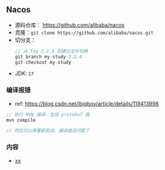 ## Nacos
- 源码仓库： https://github.com/alibaba/nacos
- 克隆：`git clone https://github.com/alibaba/nacos.git`
- 切分支：
  ```js
  // 从 Tag 2.2.4 创建分支并切换
  git branch my-study 2.2.4
  git checkout my-study
  ```
- JDK: `17`


### 编译报错
- ref: https://blog.csdn.net/ibigboy/article/details/119413998
```js
// 执行 MVN 编译，生成 protobuf 类
mvn compile

// 然后可以再重新启动，编译就没问题了
```


### 内容
- [xx](xx.md)